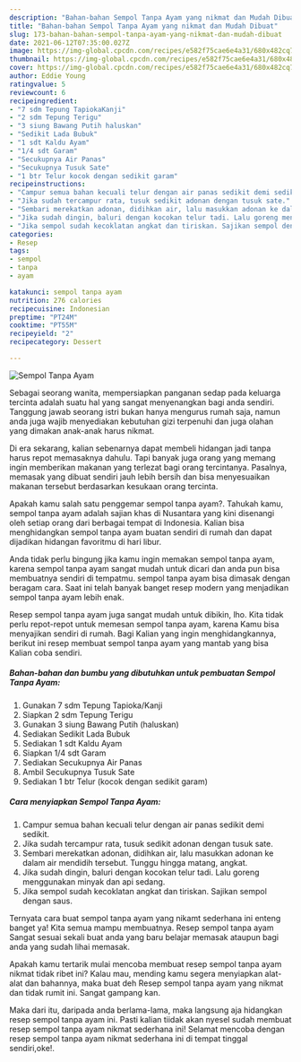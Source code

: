 ```yaml
---
description: "Bahan-bahan Sempol Tanpa Ayam yang nikmat dan Mudah Dibuat"
title: "Bahan-bahan Sempol Tanpa Ayam yang nikmat dan Mudah Dibuat"
slug: 173-bahan-bahan-sempol-tanpa-ayam-yang-nikmat-dan-mudah-dibuat
date: 2021-06-12T07:35:00.027Z
image: https://img-global.cpcdn.com/recipes/e582f75cae6e4a31/680x482cq70/sempol-tanpa-ayam-foto-resep-utama.jpg
thumbnail: https://img-global.cpcdn.com/recipes/e582f75cae6e4a31/680x482cq70/sempol-tanpa-ayam-foto-resep-utama.jpg
cover: https://img-global.cpcdn.com/recipes/e582f75cae6e4a31/680x482cq70/sempol-tanpa-ayam-foto-resep-utama.jpg
author: Eddie Young
ratingvalue: 5
reviewcount: 6
recipeingredient:
- "7 sdm Tepung TapiokaKanji"
- "2 sdm Tepung Terigu"
- "3 siung Bawang Putih haluskan"
- "Sedikit Lada Bubuk"
- "1 sdt Kaldu Ayam"
- "1/4 sdt Garam"
- "Secukupnya Air Panas"
- "Secukupnya Tusuk Sate"
- "1 btr Telur kocok dengan sedikit garam"
recipeinstructions:
- "Campur semua bahan kecuali telur dengan air panas sedikit demi sedikit."
- "Jika sudah tercampur rata, tusuk sedikit adonan dengan tusuk sate."
- "Sembari merekatkan adonan, didihkan air, lalu masukkan adonan ke dalam air mendidih tersebut. Tunggu hingga matang, angkat."
- "Jika sudah dingin, baluri dengan kocokan telur tadi. Lalu goreng menggunakan minyak dan api sedang."
- "Jika sempol sudah kecoklatan angkat dan tiriskan. Sajikan sempol dengan saus."
categories:
- Resep
tags:
- sempol
- tanpa
- ayam

katakunci: sempol tanpa ayam 
nutrition: 276 calories
recipecuisine: Indonesian
preptime: "PT24M"
cooktime: "PT55M"
recipeyield: "2"
recipecategory: Dessert

---
```



![Sempol Tanpa Ayam](https://img-global.cpcdn.com/recipes/e582f75cae6e4a31/680x482cq70/sempol-tanpa-ayam-foto-resep-utama.jpg)

Sebagai seorang wanita, mempersiapkan panganan sedap pada keluarga tercinta adalah suatu hal yang sangat menyenangkan bagi anda sendiri. Tanggung jawab seorang istri bukan hanya mengurus rumah saja, namun anda juga wajib menyediakan kebutuhan gizi terpenuhi dan juga olahan yang dimakan anak-anak harus nikmat.

Di era  sekarang, kalian sebenarnya dapat membeli hidangan jadi tanpa harus repot memasaknya dahulu. Tapi banyak juga orang yang memang ingin memberikan makanan yang terlezat bagi orang tercintanya. Pasalnya, memasak yang dibuat sendiri jauh lebih bersih dan bisa menyesuaikan makanan tersebut berdasarkan kesukaan orang tercinta. 



Apakah kamu salah satu penggemar sempol tanpa ayam?. Tahukah kamu, sempol tanpa ayam adalah sajian khas di Nusantara yang kini disenangi oleh setiap orang dari berbagai tempat di Indonesia. Kalian bisa menghidangkan sempol tanpa ayam buatan sendiri di rumah dan dapat dijadikan hidangan favoritmu di hari libur.

Anda tidak perlu bingung jika kamu ingin memakan sempol tanpa ayam, karena sempol tanpa ayam sangat mudah untuk dicari dan anda pun bisa membuatnya sendiri di tempatmu. sempol tanpa ayam bisa dimasak dengan beragam cara. Saat ini telah banyak banget resep modern yang menjadikan sempol tanpa ayam lebih enak.

Resep sempol tanpa ayam juga sangat mudah untuk dibikin, lho. Kita tidak perlu repot-repot untuk memesan sempol tanpa ayam, karena Kamu bisa menyajikan sendiri di rumah. Bagi Kalian yang ingin menghidangkannya, berikut ini resep membuat sempol tanpa ayam yang mantab yang bisa Kalian coba sendiri.

<!--inarticleads1-->

##### Bahan-bahan dan bumbu yang dibutuhkan untuk pembuatan Sempol Tanpa Ayam:

1. Gunakan 7 sdm Tepung Tapioka/Kanji
1. Siapkan 2 sdm Tepung Terigu
1. Gunakan 3 siung Bawang Putih (haluskan)
1. Sediakan Sedikit Lada Bubuk
1. Sediakan 1 sdt Kaldu Ayam
1. Siapkan 1/4 sdt Garam
1. Sediakan Secukupnya Air Panas
1. Ambil Secukupnya Tusuk Sate
1. Sediakan 1 btr Telur (kocok dengan sedikit garam)




<!--inarticleads2-->

##### Cara menyiapkan Sempol Tanpa Ayam:

1. Campur semua bahan kecuali telur dengan air panas sedikit demi sedikit.
1. Jika sudah tercampur rata, tusuk sedikit adonan dengan tusuk sate.
1. Sembari merekatkan adonan, didihkan air, lalu masukkan adonan ke dalam air mendidih tersebut. Tunggu hingga matang, angkat.
1. Jika sudah dingin, baluri dengan kocokan telur tadi. Lalu goreng menggunakan minyak dan api sedang.
1. Jika sempol sudah kecoklatan angkat dan tiriskan. Sajikan sempol dengan saus.




Ternyata cara buat sempol tanpa ayam yang nikamt sederhana ini enteng banget ya! Kita semua mampu membuatnya. Resep sempol tanpa ayam Sangat sesuai sekali buat anda yang baru belajar memasak ataupun bagi anda yang sudah lihai memasak.

Apakah kamu tertarik mulai mencoba membuat resep sempol tanpa ayam nikmat tidak ribet ini? Kalau mau, mending kamu segera menyiapkan alat-alat dan bahannya, maka buat deh Resep sempol tanpa ayam yang nikmat dan tidak rumit ini. Sangat gampang kan. 

Maka dari itu, daripada anda berlama-lama, maka langsung aja hidangkan resep sempol tanpa ayam ini. Pasti kalian tiidak akan nyesel sudah membuat resep sempol tanpa ayam nikmat sederhana ini! Selamat mencoba dengan resep sempol tanpa ayam nikmat sederhana ini di tempat tinggal sendiri,oke!.

